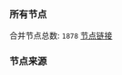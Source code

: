 ### 所有节点
合并节点总数: `1878`
[节点链接](https://raw.githubusercontent.com/rzhy1/11/master/sub/sub_merge_base64.txt)

### 节点来源